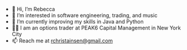 - 👋  Hi, I’m Rebecca
- 👀  I’m interested in software engineering, trading, and music
- 🌱  I’m currently improving my skills in Java and Python
- 👩‍💻  I am an options trader at PEAK6 Capital Management in New York City
- 📫  Reach me at rchristainsen@gmail.com

<!---
reb-chr/reb-chr is a ✨ special ✨ repository because its `README.md` (this file) appears on your GitHub profile.
You can click the Preview link to take a look at your changes.
--->
